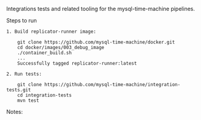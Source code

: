 Integrations tests and related tooling for the mysql-time-machine pipelines.

Steps to run

```
1. Build replicator-runner image:

    git clone https://github.com/mysql-time-machine/docker.git
    cd docker/images/003_debug_image
    ./container_build.sh 
    ...
    Successfully tagged replicator-runner:latest  

2. Run tests:

    git clone https://github.com/mysql-time-machine/integration-tests.git
    cd integration-tests
    mvn test
```

Notes: 
